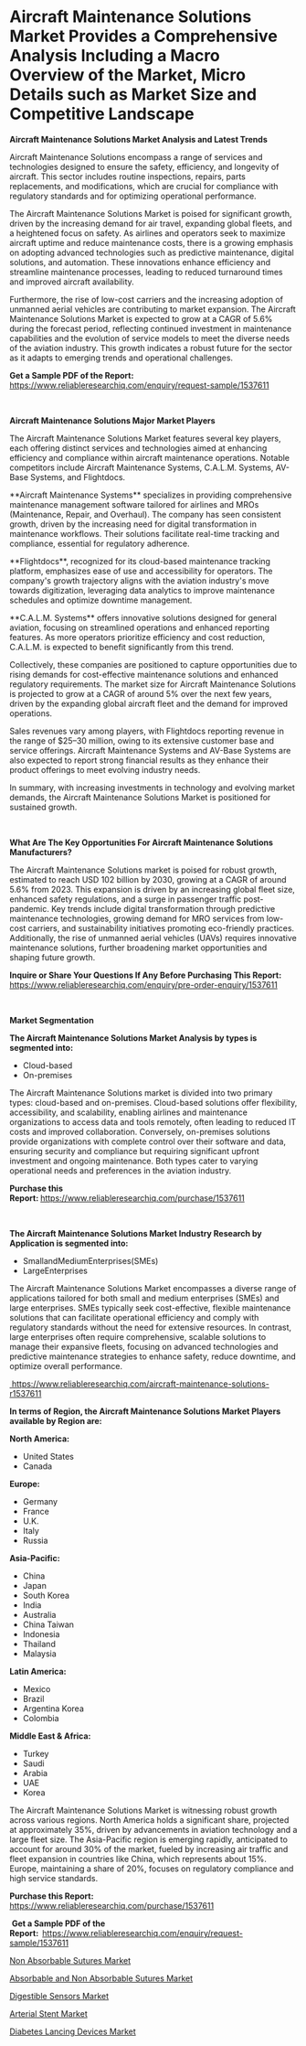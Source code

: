 <p><h1>Aircraft Maintenance Solutions Market Provides a Comprehensive Analysis Including a Macro Overview of the Market, Micro Details such as Market Size and Competitive Landscape</h1></p><p><strong>Aircraft Maintenance Solutions Market Analysis and Latest Trends</strong></p>
<p><p>Aircraft Maintenance Solutions encompass a range of services and technologies designed to ensure the safety, efficiency, and longevity of aircraft. This sector includes routine inspections, repairs, parts replacements, and modifications, which are crucial for compliance with regulatory standards and for optimizing operational performance. </p><p>The Aircraft Maintenance Solutions Market is poised for significant growth, driven by the increasing demand for air travel, expanding global fleets, and a heightened focus on safety. As airlines and operators seek to maximize aircraft uptime and reduce maintenance costs, there is a growing emphasis on adopting advanced technologies such as predictive maintenance, digital solutions, and automation. These innovations enhance efficiency and streamline maintenance processes, leading to reduced turnaround times and improved aircraft availability.</p><p>Furthermore, the rise of low-cost carriers and the increasing adoption of unmanned aerial vehicles are contributing to market expansion. The Aircraft Maintenance Solutions Market is expected to grow at a CAGR of 5.6% during the forecast period, reflecting continued investment in maintenance capabilities and the evolution of service models to meet the diverse needs of the aviation industry. This growth indicates a robust future for the sector as it adapts to emerging trends and operational challenges.</p></p>
<p><strong>Get a Sample PDF of the Report:&nbsp;</strong> <a href="https://www.reliableresearchiq.com/enquiry/request-sample/1537611?utm_campaign=1121&utm_medium=2&utm_source=Github&utm_content=ia&utm_term=07112024&utm_id=aircraft-maintenance-solutions">https://www.reliableresearchiq.com/enquiry/request-sample/1537611</a></p>
<p>&nbsp;</p>
<p><strong>Aircraft Maintenance Solutions Major Market Players</strong></p>
<p><p>The Aircraft Maintenance Solutions Market features several key players, each offering distinct services and technologies aimed at enhancing efficiency and compliance within aircraft maintenance operations. Notable competitors include Aircraft Maintenance Systems, C.A.L.M. Systems, AV-Base Systems, and Flightdocs.</p><p>**Aircraft Maintenance Systems** specializes in providing comprehensive maintenance management software tailored for airlines and MROs (Maintenance, Repair, and Overhaul). The company has seen consistent growth, driven by the increasing need for digital transformation in maintenance workflows. Their solutions facilitate real-time tracking and compliance, essential for regulatory adherence.</p><p>**Flightdocs**, recognized for its cloud-based maintenance tracking platform, emphasizes ease of use and accessibility for operators. The company's growth trajectory aligns with the aviation industry's move towards digitization, leveraging data analytics to improve maintenance schedules and optimize downtime management.</p><p>**C.A.L.M. Systems** offers innovative solutions designed for general aviation, focusing on streamlined operations and enhanced reporting features. As more operators prioritize efficiency and cost reduction, C.A.L.M. is expected to benefit significantly from this trend.</p><p>Collectively, these companies are positioned to capture opportunities due to rising demands for cost-effective maintenance solutions and enhanced regulatory requirements. The market size for Aircraft Maintenance Solutions is projected to grow at a CAGR of around 5% over the next few years, driven by the expanding global aircraft fleet and the demand for improved operations.</p><p>Sales revenues vary among players, with Flightdocs reporting revenue in the range of $25–30 million, owing to its extensive customer base and service offerings. Aircraft Maintenance Systems and AV-Base Systems are also expected to report strong financial results as they enhance their product offerings to meet evolving industry needs.</p><p>In summary, with increasing investments in technology and evolving market demands, the Aircraft Maintenance Solutions Market is positioned for sustained growth.</p></p>
<p>&nbsp;</p>
<p><strong>What Are The Key Opportunities For Aircraft Maintenance Solutions Manufacturers?</strong></p>
<p><p>The Aircraft Maintenance Solutions market is poised for robust growth, estimated to reach USD 102 billion by 2030, growing at a CAGR of around 5.6% from 2023. This expansion is driven by an increasing global fleet size, enhanced safety regulations, and a surge in passenger traffic post-pandemic. Key trends include digital transformation through predictive maintenance technologies, growing demand for MRO services from low-cost carriers, and sustainability initiatives promoting eco-friendly practices. Additionally, the rise of unmanned aerial vehicles (UAVs) requires innovative maintenance solutions, further broadening market opportunities and shaping future growth.</p></p>
<p><strong>Inquire or Share Your Questions If Any Before Purchasing This Report:</strong> <a href="https://www.reliableresearchiq.com/enquiry/pre-order-enquiry/1537611?utm_campaign=1121&utm_medium=2&utm_source=Github&utm_content=ia&utm_term=07112024&utm_id=aircraft-maintenance-solutions">https://www.reliableresearchiq.com/enquiry/pre-order-enquiry/1537611</a></p>
<p>&nbsp;</p>
<p><strong>Market Segmentation</strong></p>
<p><strong>The Aircraft Maintenance Solutions Market Analysis by types is segmented into:</strong></p>
<p><ul><li>Cloud-based</li><li>On-premises</li></ul></p>
<p><p>The Aircraft Maintenance Solutions market is divided into two primary types: cloud-based and on-premises. Cloud-based solutions offer flexibility, accessibility, and scalability, enabling airlines and maintenance organizations to access data and tools remotely, often leading to reduced IT costs and improved collaboration. Conversely, on-premises solutions provide organizations with complete control over their software and data, ensuring security and compliance but requiring significant upfront investment and ongoing maintenance. Both types cater to varying operational needs and preferences in the aviation industry.</p></p>
<p><strong>Purchase this Report:&nbsp;</strong><a href="https://www.reliableresearchiq.com/purchase/1537611?utm_campaign=1121&utm_medium=2&utm_source=Github&utm_content=ia&utm_term=07112024&utm_id=aircraft-maintenance-solutions">https://www.reliableresearchiq.com/purchase/1537611</a></p>
<p>&nbsp;</p>
<p><strong>The Aircraft Maintenance Solutions Market Industry Research by Application is segmented into:</strong></p>
<p><ul><li>SmallandMediumEnterprises(SMEs)</li><li>LargeEnterprises</li></ul></p>
<p><p>The Aircraft Maintenance Solutions Market encompasses a diverse range of applications tailored for both small and medium enterprises (SMEs) and large enterprises. SMEs typically seek cost-effective, flexible maintenance solutions that can facilitate operational efficiency and comply with regulatory standards without the need for extensive resources. In contrast, large enterprises often require comprehensive, scalable solutions to manage their expansive fleets, focusing on advanced technologies and predictive maintenance strategies to enhance safety, reduce downtime, and optimize overall performance.</p></p>
<p><a href="https://www.reliableresearchiq.com/aircraft-maintenance-solutions-r1537611?utm_campaign=1121&utm_medium=2&utm_source=Github&utm_content=ia&utm_term=07112024&utm_id=aircraft-maintenance-solutions">&nbsp;https://www.reliableresearchiq.com/aircraft-maintenance-solutions-r1537611</a></p>
<p><strong>In terms of Region, the Aircraft Maintenance Solutions Market Players available by Region are:</strong></p>
<p>
    <p> <strong> North America: </strong>
        <ul>
            <li>United States</li>
            <li>Canada</li>
        </ul>
        </p> 
    <p> <strong> Europe: </strong>
        <ul>
            <li>Germany</li>
            <li>France</li>
            <li>U.K.</li>
            <li>Italy</li>
            <li>Russia</li>
        </ul>
        </p> 
    <p> <strong> Asia-Pacific: </strong>
        <ul>
            <li>China</li>
            <li>Japan</li>
            <li>South Korea</li>
            <li>India</li>
            <li>Australia</li>
            <li>China Taiwan</li>
            <li>Indonesia</li>
            <li>Thailand</li>
            <li>Malaysia</li>
        </ul>
        </p> 
    <p> <strong> Latin America: </strong>
        <ul>
            <li>Mexico</li>
            <li>Brazil</li>
            <li>Argentina Korea</li>
            <li>Colombia</li>
        </ul>
        </p> 
    <p> <strong> Middle East & Africa: </strong>
        <ul>
            <li>Turkey</li>
            <li>Saudi</li>
            <li>Arabia</li>
            <li>UAE</li>
            <li>Korea</li>
        </ul>
    </p>
    </p>
<p><p>The Aircraft Maintenance Solutions Market is witnessing robust growth across various regions. North America holds a significant share, projected at approximately 35%, driven by advancements in aviation technology and a large fleet size. The Asia-Pacific region is emerging rapidly, anticipated to account for around 30% of the market, fueled by increasing air traffic and fleet expansion in countries like China, which represents about 15%. Europe, maintaining a share of 20%, focuses on regulatory compliance and high service standards.</p></p>
<p><strong>Purchase this Report: </strong><a href="https://www.reliableresearchiq.com/purchase/1537611?utm_campaign=1121&utm_medium=2&utm_source=Github&utm_content=ia&utm_term=07112024&utm_id=aircraft-maintenance-solutions">https://www.reliableresearchiq.com/purchase/1537611</a></p>
<p>&nbsp;<strong>Get a Sample PDF of the Report:&nbsp;&nbsp;</strong><a href="https://www.reliableresearchiq.com/enquiry/request-sample/1537611?utm_campaign=1121&utm_medium=2&utm_source=Github&utm_content=ia&utm_term=07112024&utm_id=aircraft-maintenance-solutions">https://www.reliableresearchiq.com/enquiry/request-sample/1537611</a></p>
<p><strong></strong></p>
<p><p><a href="https://issuu.com/reportprime-2/docs/non-absorbable-sutures-market-size-_44472fc496d7e2?utm_campaign=1121&utm_medium=2&utm_source=Github&utm_content=ia&utm_term=07112024&utm_id=aircraft-maintenance-solutions">Non Absorbable Sutures Market</a></p><p><a href="https://issuu.com/reportprime-2/docs/absorbable-and-non-absorbable-sutur_7cb06a90f2f296?utm_campaign=1121&utm_medium=2&utm_source=Github&utm_content=ia&utm_term=07112024&utm_id=aircraft-maintenance-solutions">Absorbable and Non Absorbable Sutures Market</a></p><p><a href="https://issuu.com/reportprime-2/docs/digestible-sensors-market-size-2030_a5b0a471e2a585?utm_campaign=1121&utm_medium=2&utm_source=Github&utm_content=ia&utm_term=07112024&utm_id=aircraft-maintenance-solutions">Digestible Sensors Market</a></p><p><a href="https://issuu.com/reportprime-2/docs/arterial-stent-market-size-2030.ppt_85e66510f23f76?utm_campaign=1121&utm_medium=2&utm_source=Github&utm_content=ia&utm_term=07112024&utm_id=aircraft-maintenance-solutions">Arterial Stent Market</a></p><p><a href="https://issuu.com/reportprime-2/docs/diabetes-lancing-devices-market-siz_c324d3be0ea7a3?utm_campaign=1121&utm_medium=2&utm_source=Github&utm_content=ia&utm_term=07112024&utm_id=aircraft-maintenance-solutions">Diabetes Lancing Devices Market</a></p></p>